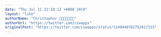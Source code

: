 ```yaml
---
date: "Thu Jul 11 22:10:12 +0000 2019"
layout: "like"
authorName: "Christophor 🥑🥦🥚🧀🥓🥩😎"
authorUrl: "https://twitter.com/cswapps"
originalPost: "https://twitter.com/cswapps/status/1149440782752817153"
---
```

